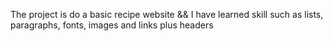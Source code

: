 The project is do a basic recipe website && I have learned skill such as lists, paragraphs, fonts, images and links plus headers
